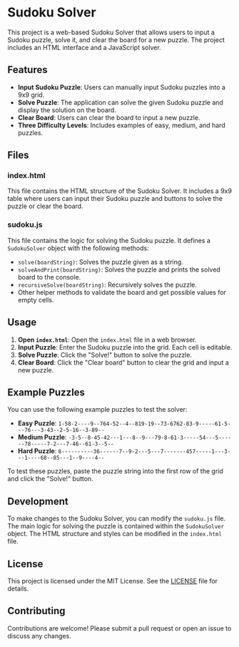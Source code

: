 # Sudoku Solver

This project is a web-based Sudoku Solver that allows users to input a Sudoku puzzle, solve it, and clear the board for a new puzzle. The project includes an HTML interface and a JavaScript solver.

## Features

- **Input Sudoku Puzzle**: Users can manually input Sudoku puzzles into a 9x9 grid.
- **Solve Puzzle**: The application can solve the given Sudoku puzzle and display the solution on the board.
- **Clear Board**: Users can clear the board to input a new puzzle.
- **Three Difficulty Levels**: Includes examples of easy, medium, and hard puzzles.

## Files

### index.html

This file contains the HTML structure of the Sudoku Solver. It includes a 9x9 table where users can input their Sudoku puzzle and buttons to solve the puzzle or clear the board.

### sudoku.js

This file contains the logic for solving the Sudoku puzzle. It defines a `SudokuSolver` object with the following methods:
- `solve(boardString)`: Solves the puzzle given as a string.
- `solveAndPrint(boardString)`: Solves the puzzle and prints the solved board to the console.
- `recursiveSolve(boardString)`: Recursively solves the puzzle.
- Other helper methods to validate the board and get possible values for empty cells.

## Usage

1. **Open `index.html`**: Open the `index.html` file in a web browser.
2. **Input Puzzle**: Enter the Sudoku puzzle into the grid. Each cell is editable.
3. **Solve Puzzle**: Click the "Solve!" button to solve the puzzle.
4. **Clear Board**: Click the "Clear board" button to clear the grid and input a new puzzle.

## Example Puzzles

You can use the following example puzzles to test the solver:

- **Easy Puzzle**: `1-58-2----9--764-52--4--819-19--73-6762-83-9-----61-5---76---3-43--2-5-16--3-89--`
- **Medium Puzzle**: `-3-5--8-45-42---1---8--9---79-8-61-3-----54---5------78-----7-2---7-46--61-3--5--`
- **Hard Puzzle**: `8----------36------7--9-2---5---7-------457-----1---3---1----68--85---1--9----4--`

To test these puzzles, paste the puzzle string into the first row of the grid and click the "Solve!" button.

## Development

To make changes to the Sudoku Solver, you can modify the `sudoku.js` file. The main logic for solving the puzzle is contained within the `SudokuSolver` object. The HTML structure and styles can be modified in the `index.html` file.

## License

This project is licensed under the MIT License. See the [LICENSE](LICENSE) file for details.

## Contributing

Contributions are welcome! Please submit a pull request or open an issue to discuss any changes.


